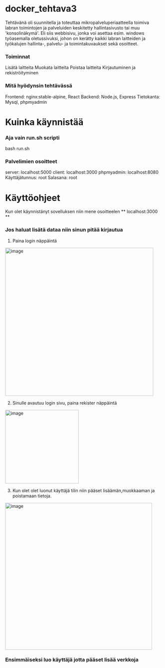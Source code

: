 # docker_tehtava3
Tehtävänä oli suunnitella ja toteuttaa mikropalveluperiaatteella toimiva labran toimintojen ja palveluiden keskitetty hallintasivusto tai muu 'konsolinäkymä'. Eli siis webbisivu, jonka voi asettaa esim. windows työasemalla oletussivuksi, johon on kerätty kaikki labran laitteiden ja työkalujen hallinta-, palvelu- ja toimintakuvaukset sekä osoitteet. 

### Toiminnat
  Lisätä laitteita
  Muokata laitteita
  Poistaa laitteita
  Kirjautuminen ja rekiströityminen

### Mitä hyödynsin tehtävässä
  Frontend: nginx:stable-alpine, React
  Backend: Node.js, Express
  Tietokanta: Mysql, phpmyadmin
  
# Kuinka käynnistää

### Aja vain run.sh scripti
  bash run.sh

### Palvelimien osoitteet
  server: localhost:5000
  client: localhost:3000
  phpmyadmin: localhost:8080
    Käyttäjätunnus: root
    Salasana: root

# Käyttöohjeet 

Kun olet käynnistänyt sovelluksen niin  mene osoitteelen ** localhost:3000 **

###  Jos haluat lisätä dataa niin sinun pitää kirjautua 
  1. Paina login näppäintä 
  <img width="475" alt="image" src="https://github.com/Waisatifi/docker_tehtava3/assets/95131163/bf889571-b6f2-4a76-8d47-8244d7b95a88">
  
  2. Sinulle avautuu login sivu, paina rekister näppäintä
  <img width="236" alt="image" src="https://github.com/Waisatifi/docker_tehtava3/assets/95131163/fa9d4216-3a0d-403d-8ee7-3fbf268a2ea2">
  
  3. Kun olet olet luonut käyttäjä tilin niin pääset lisäämän,muokkaaman ja poistamaan tietoja.
  <img width="471" alt="image" src="https://github.com/Waisatifi/docker_tehtava3/assets/95131163/ee5d558a-61d9-4464-8caa-05afd7a0077b">


  ### Ensimmäiseksi luo käyttäjä jotta pääset lisää verkkoja

